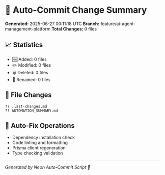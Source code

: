# 🔄 Auto-Commit Change Summary

**Generated:** 2025-06-27 00:11:18 UTC
**Branch:** feature/ai-agent-management-platform
**Total Changes:** 0 files

## 📈 Statistics

- 🆕 Added: 0 files
- ✏️ Modified: 0 files
- 🗑️ Deleted: 0 files
- 🔄 Renamed: 0 files

## 📝 File Changes

```
?? .last-changes.md
?? AUTOMATION_SUMMARY.md
```

## 🎯 Auto-Fix Operations

- Dependency installation check
- Code linting and formatting
- Prisma client regeneration
- Type checking validation

---

_Generated by Neon Auto-Commit Script 🤖_
